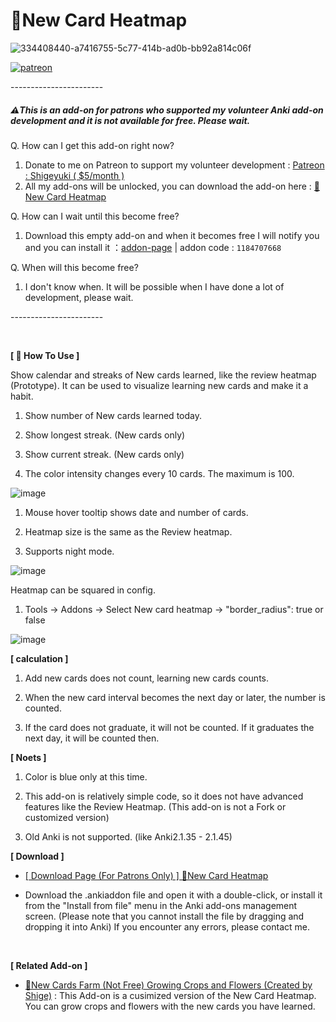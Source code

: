 # 📅New Card Heatmap

![334408440-a7416755-5c77-414b-ad0b-bb92a814c06f](https://github.com/shigeyukey/my_addons/assets/124401518/a22d52e8-9648-4f46-b17e-6b5268f49ebb)<br>

[![patreon](https://github.com/shigeyukey/AnkiRestart/assets/124401518/85368aad-6f50-4335-8858-7a30a66fb065)](https://www.patreon.com/Shigeyuki)<br>

-----------------------<br>

##### ⚠️This is an add-on for patrons who supported my volunteer Anki add-on development and it is not available for free. Please wait.

Q. How can I get this add-on right now?

1. Donate to me on Patreon to support my volunteer development : [Patreon : Shigeyuki ( $5/month )](http://patreon.com/Shigeyuki)
1. All my add-ons will be unlocked, you can download the add-on here :  [ 📅New Card Heatmap ](https://www.patreon.com/posts/new-card-heatmap-102590490?utm_medium=clipboard_copy&utm_source=copyLink&utm_campaign=postshare_creator&utm_content=join_link)

Q. How can I wait until this become free?
 1. Download this empty add-on and when it becomes free I will notify you and you can install it ：[addon-page](https://ankiweb.net/shared/info/1184707668) | addon code : `1184707668`

Q. When will this become free?
 1. I don't know when. It will be possible when I have done a lot of development, please wait.

-----------------------<br>

<br>

**[ 📖 How To Use ]**

Show calendar and streaks of New cards learned, like the review heatmap (Prototype). It can be used to visualize learning new cards and make it a habit.


1. Show number of New cards learned today.

1. Show longest streak. (New cards only)

1. Show current streak. (New cards only)

1. The color intensity changes every 10 cards. The maximum is 100.

![image](https://github.com/shigeyukey/my_addons/assets/124401518/b93f5c20-2770-4bca-92ca-1ecb6f001a49)


1. Mouse hover tooltip shows date and number of cards.

1. Heatmap size is the same as the Review heatmap.

1. Supports night mode.

![image](https://github.com/shigeyukey/my_addons/assets/124401518/e338cf65-958b-4edb-a95a-89cbccb5797c)


Heatmap can be squared in config.<br>

1. Tools -> Addons -> Select New card heatmap -> "border_radius": true or false<br>


![image](https://github.com/shigeyukey/my_addons/assets/124401518/261d2b85-8089-4686-80d9-9c879f3d9d82)


**[ calculation ]**

1. Add new cards does not count, learning new cards counts.

1. When the new card interval becomes the next day or later, the number is counted.

1. If the card does not graduate, it will not be counted. If it graduates the next day, it will be counted then.

**[ Noets ]**

1. Color is blue only at this time.

1. This add-on is relatively simple code, so it does not have advanced features like the Review Heatmap. (This add-on is not a Fork or customized version)

1. Old Anki is not supported. (like Anki2.1.35 - 2.1.45)


 **[ Download ]**


 * [[ Download Page (For Patrons Only) ] 📅New Card Heatmap](https://www.patreon.com/posts/new-card-heatmap-102590490?utm_medium=clipboard_copy&utm_source=copyLink&utm_campaign=postshare_creator&utm_content=join_link)

* Download the .ankiaddon file and open it with a double-click, or install it from the "Install from file" menu in the Anki add-ons management screen. (Please note that you cannot install the file by dragging and dropping it into Anki) If you encounter any errors, please contact me.

<br>

**[ Related Add-on ]**

 * [🌱New Cards Farm (Not Free) Growing Crops and Flowers (Created by Shige)](https://ankiweb.net/shared/info/325110901)
    :  This Add-on is a cusimized version of the New Card Heatmap. You can grow crops and flowers with the new cards you have learned.



